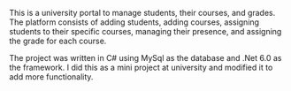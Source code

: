 This is a university portal to manage students, their courses, and grades.
 The platform consists of adding students, adding courses, assigning students to their specific courses, managing their presence, and assigning the grade for each course.
 
The project was written in C# using MySql as the database and .Net 6.0 as the framework.
I did this as a mini project at university and modified it to add more functionality.
